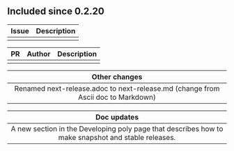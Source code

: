 
## Included since 0.2.20

| Issue        | Description  |
|:-------------|:--------------:|
|  |  |



| PR | Author | Description
|:--------|:-----------------:|:-----------------:|
|         |                   |                   |


|                                   Other changes                                  |
|:--------------------------------------------------------------------------------:|
| Renamed next-release.adoc to next-release.md (change from Ascii doc to Markdown) |

|                                            Doc updates                                             |
|:--------------------------------------------------------------------------------------------------:|
| A new section in the Developing poly page that describes how to make snapshot and stable releases. |

